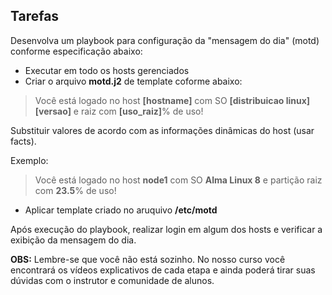 ## Tarefas

Desenvolva um playbook para configuração da "mensagem do dia" (motd) conforme especificação abaixo:
- Executar em todo os hosts gerenciados
- Criar o arquivo **motd.j2** de template coforme abaixo:

> Você está logado no host **[hostname]** com SO **[distribuicao linux]** **[versao]** e raiz  com **[uso_raiz]**% de uso!

Substituir valores de acordo com as informações dinâmicas do host (usar facts).

Exemplo:

> Você está logado no host **node1** com SO **Alma Linux 8** e partição raiz com **23.5**% de uso!

- Aplicar template criado no aruquivo **/etc/motd**

Após execução do playbook, realizar login em algum dos hosts e verificar a exibição da mensagem do dia.

**OBS:** Lembre-se que você não está sozinho. No nosso curso você encontrará os vídeos explicativos de cada etapa e ainda poderá tirar suas dúvidas com o instrutor e comunidade de alunos.

